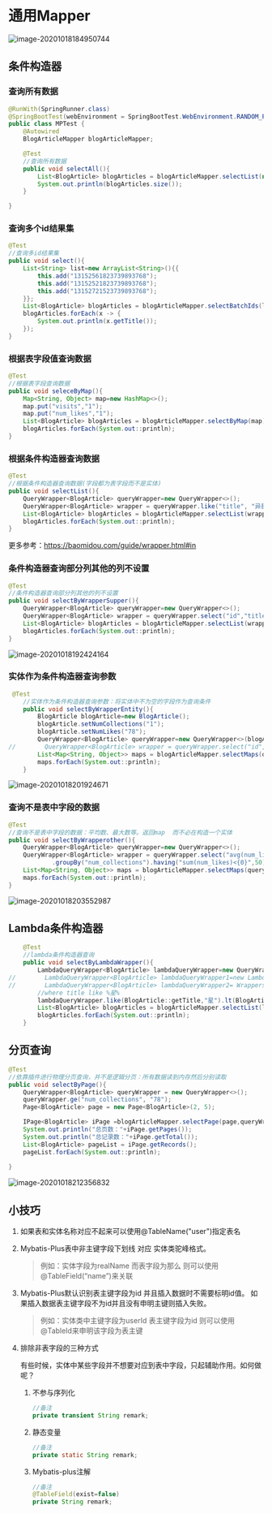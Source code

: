 # 通用Mapper

![image-20201018184950744](第二章-基础功能使用.assets/image-20201018184950744.png)

## 条件构造器

### 查询所有数据

```java
@RunWith(SpringRunner.class)
@SpringBootTest(webEnvironment = SpringBootTest.WebEnvironment.RANDOM_PORT)
public class MPTest {
    @Autowired
    BlogArticleMapper blogArticleMapper;

    @Test
    //查询所有数据
    public void selectAll(){
        List<BlogArticle> blogArticles = blogArticleMapper.selectList(null);
        System.out.println(blogArticles.size());
    }

}
```

### 查询多个id结果集

```java
@Test
//查询多id结果集
public void select(){
    List<String> list=new ArrayList<String>(){{
        this.add("13152561823739893768");
        this.add("13152521823739893768");
        this.add("13152721523739893768");
    }};
    List<BlogArticle> blogArticles = blogArticleMapper.selectBatchIds(list);
    blogArticles.forEach(x -> {
        System.out.println(x.getTitle());
    });
}
```

### 根据表字段值查询数据

```java
@Test
//根据表字段查询数据
public void seleceByMap(){
    Map<String, Object> map=new HashMap<>();
    map.put("visits","1");
    map.put("num_likes","1");
    List<BlogArticle> blogArticles = blogArticleMapper.selectByMap(map);
    blogArticles.forEach(System.out::println);
}
```

### 根据条件构造器查询数据

```java
@Test
//根据条件构造器查询数据(字段都为表字段而不是实体)
public void selectList(){
    QueryWrapper<BlogArticle> queryWrapper=new QueryWrapper<>();
    QueryWrapper<BlogArticle> wrapper = queryWrapper.like("title", "异星突变").lt("num_likes", "2");
    List<BlogArticle> blogArticles = blogArticleMapper.selectList(wrapper);
    blogArticles.forEach(System.out::println);
}
```

更多参考：https://baomidou.com/guide/wrapper.html#in

### 条件构造器查询部分列其他的列不设置

```java
@Test
//条件构造器查询部分列其他的列不设置
public void selectByWrapperSupper(){
    QueryWrapper<BlogArticle> queryWrapper=new QueryWrapper<>();
    QueryWrapper<BlogArticle> wrapper = queryWrapper.select("id","title","user_id").like("title", "异星突变").lt("num_likes", "2");
    List<BlogArticle> blogArticles = blogArticleMapper.selectList(wrapper);
    blogArticles.forEach(System.out::println);
}
```

![image-20201018192424164](第二章-基础功能使用.assets/image-20201018192424164.png)



### 实体作为条件构造器查询参数

```java
 @Test
    //实体作为条件构造器查询参数：将实体中不为空的字段作为查询条件
    public void selectByWrapperEntity(){
        BlogArticle blogArticle=new BlogArticle();
        blogArticle.setNumCollections("1");
        blogArticle.setNumLikes("78");
        QueryWrapper<BlogArticle> queryWrapper=new QueryWrapper<>(blogArticle);
//        QueryWrapper<BlogArticle> wrapper = queryWrapper.select("id","title","user_id").like("title", "异星突变").lt("num_likes", "2");
        List<Map<String, Object>> maps = blogArticleMapper.selectMaps(queryWrapper);
        maps.forEach(System.out::println);
    }
```

![image-20201018201924671](第二章-基础功能使用.assets/image-20201018201924671.png)

### 查询不是表中字段的数据

```java
@Test
//查询不是表中字段的数据：平均数、最大数等。返回map  而不必在构造一个实体
public void selectByWrapperother(){
    QueryWrapper<BlogArticle> queryWrapper=new QueryWrapper<>();
    QueryWrapper<BlogArticle> wrapper = queryWrapper.select("avg(num_likes) avg_likes","min(num_likes) min_likes","max(num_likes) max_likes")
            .groupBy("num_collections").having("sum(num_likes)<{0}",50);
    List<Map<String, Object>> maps = blogArticleMapper.selectMaps(queryWrapper);
    maps.forEach(System.out::println);
}
```

![image-20201018203552987](第二章-基础功能使用.assets/image-20201018203552987.png)



## Lambda条件构造器

```java
    @Test
    //lambda条件构造器查询
    public void selectByLambdaWrapper(){
        LambdaQueryWrapper<BlogArticle> lambdaQueryWrapper=new QueryWrapper<BlogArticle>().lambda();
//        LambdaQueryWrapper<BlogArticle> lambdaQueryWrapper1=new LambdaQueryWrapper<>();
//        LambdaQueryWrapper<BlogArticle> lambdaQueryWrapper2= Wrappers.<BlogArticle>lambdaQuery();
        //where title like %星%
        lambdaQueryWrapper.like(BlogArticle::getTitle,"星").lt(BlogArticle::getNumCollections,40);
        List<BlogArticle> blogArticles = blogArticleMapper.selectList(lambdaQueryWrapper);
        blogArticles.forEach(System.out::println);
    }
```



## 分页查询

```java
@Test
//依靠插件进行物理分页查询，并不是逻辑分页：所有数据读到内存然后分别读取
public void selectByPage(){
    QueryWrapper<BlogArticle> queryWrapper = new QueryWrapper<>();
    queryWrapper.ge("num_collections", "78");
    Page<BlogArticle> page = new Page<BlogArticle>(2, 5);

    IPage<BlogArticle> iPage =blogArticleMapper.selectPage(page,queryWrapper)
    System.out.println("总页数："+iPage.getPages());
    System.out.println("总记录数："+iPage.getTotal());
    List<BlogArticle> pageList = iPage.getRecords();
    pageList.forEach(System.out::println);
    
}
```

![image-20201018212356832](第二章-基础功能使用.assets/image-20201018212356832.png)

## 小技巧

1. 如果表和实体名称对应不起来可以使用@TableName("user")指定表名

2. Mybatis-Plus表中非主键字段下划线  对应    实体类驼峰格式。

	> 例如：实体字段为realName 而表字段为那么  则可以使用@TableField(“name”)来关联

3. Mybatis-Plus默认识别表主键字段为id  并且插入数据时不需要标明id值。 如果插入数据表主键字段不为id并且没有申明主键则插入失败。

	> 例如：实体类中主键字段为userId  表主键字段为id   则可以使用@TableId来申明该字段为表主键

4. 排除非表字段的三种方式

	有些时候，实体中某些字段并不想要对应到表中字段，只起辅助作用。如何做呢？

	1. 不参与序列化

		```java
		//备注
		private transient String remark;
		```

	2. 静态变量

		```java
		//备注
		private static String remark;
		```

	3. Mybatis-plus注解

		```java
		//备注
		@TableField(exist=false)
		private String remark;
		```

		

